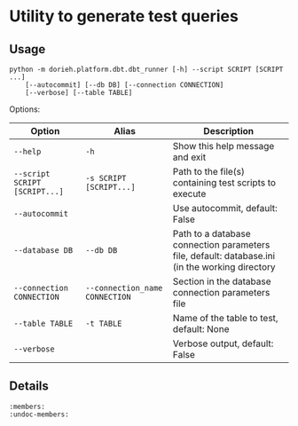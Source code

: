 Utility to generate test queries
================================

Usage
-----

    python -m dorieh.platform.dbt.dbt_runner [-h] --script SCRIPT [SCRIPT ...]
        [--autocommit] [--db DB] [--connection CONNECTION]
        [--verbose] [--table TABLE]

Options:


| Option                          | Alias                         | Description                                                                                    |
|---------------------------------|-------------------------------|------------------------------------------------------------------------------------------------|
| `--help`                        | `-h`                          | Show this help message and exit                                                                |
| `--script SCRIPT [SCRIPT...]`   | `-s SCRIPT [SCRIPT...]`       | Path to the file(s) containing test scripts to execute                                         |
| `--autocommit`                  |                               | Use autocommit, default: False                                                                 |
| `--database DB`                 | `--db DB`                     | Path to a database connection parameters file, default: database.ini (in the working directory |
| `--connection CONNECTION`       | `--connection_name CONNECTION` | Section in the database connection parameters file                                             |
| `--table TABLE`                 | `-t TABLE`                    | Name of the table to test, default: None                                                       |
| `--verbose`                     |                               | Verbose output, default: False                                                                 |


 


Details
-------


```{automodule}  dorieh.platform.dbt.dbt_runner
:members:
:undoc-members:
```



